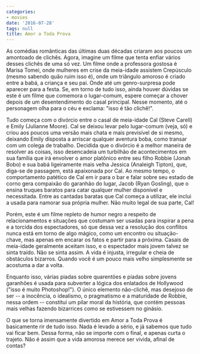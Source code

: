 ```yaml
---
categories:
- movies
date: '2016-07-28'
tags: null
title: Amor a Toda Prova
---
```


As comédias românticas das últimas duas décadas criaram aos poucos um amontoado de clichês. Agora, imagine um filme que tenta enfiar vários desses clichês de uma só vez. Um filme onde a professora gostosa é Marisa Tomei, onde mulheres em crise da meia-idade assistem Crepúsculo (mesmo sabendo quão ruim isso é), onde um triângulo amoroso é criado entre a babá, a criança e seu pai. Onde até um genro-surpresa pode aparecer para a festa. Se, em torno de tudo isso, ainda houver dúvidas se este é um filme que comemora o lugar-comum, espere começar a chover depois de um desentendimento do casal principal. Nesse momento, até o personagem olha para o céu e exclama: "isso é tão clichê!".

Tudo começa com o divórcio entre o casal de meia-idade Cal (Steve Carell) e Emily (Julianne Moore). Cal se deixou levar pelo lugar-comum (veja, só) e criou aos poucos uma versão mais chata e mais previsível de si mesmo, deixando Emily disposta a arriscar qualquer aventura boba, como transar com um colega de trabalho. Decidida que o divórcio é a melhor maneira de resolver as coisas, isso desencadeia um turbilhão de acontecimentos em sua família que irá envolver o amor platônico entre seu filho Robbie (Jonah Bobo) e sua babá ligeiramente mais velha Jessica (Analeigh Tipton), que, diga-se de passagem, está apaixonada por Cal. Ao mesmo tempo, o comportamento patético de Cal em ir para o bar e falar sobre seu estado de corno gera compaixão do garanhão do lugar, Jacob (Ryan Gosling), que o ensina truques baratos para catar qualquer mulher disponível e necessitada. Entre as cantadas baratas que Cal começa a utilizar, ele inclui a usada para namorar sua própria mulher. Não muito legal de sua parte, Cal!

Porém, este é um filme repleto de humor negro a respeito de relacionamentos e situações que costumam ser usadas para inspirar a pena e a torcida dos espectadores, só que dessa vez a resolução dos conflitos nunca está em torno de algo mágico, como um encontro ou situação-chave, mas apenas em encarar os fatos e partir para a próxima. Casais de meia-idade geralmente aceitam isso, e o espectador mais jovem talvez se sinta traído. Não se sinta assim. A vida é injusta, irregular e cheia de obstáculos bizarros. Quando você é um pouco mais velho simplesmente se acostuma a dar a volta.

Enquanto isso, várias piadas sobre quarentões e piadas sobre jovens garanhões é usada para subverter a lógica dos enlatados de Hollywood ("isso é muito Photoshop!"). O único elemento não-clichê, mas desejoso de ser -- a inocência, o idealismo, o pragmatismo e a maturidade de Robbie, nessa ordem -- constitui um pilar moral da história, que contém pessoas mais velhas fazendo bizarrices como se estivessem no ginásio.

O que se torna imensamente divertido em Amor a Toda Prova é basicamente rir de tudo isso. Nada é levado a sério, e já sabemos que tudo vai ficar bem. Dessa forma, não se importe com o final, e apenas curta o trajeto. Não é assim que a vida amorosa merece ser vivida, afinal de contas?